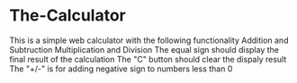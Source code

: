 # The-Calculator
This is a simple web calculator with the following functionality
Addition and Subtruction
Multiplication and Division
The equal sign should display the final result of the calculation
The "C" button should clear the dispaly result
The "+/-" is for adding negative sign to numbers less than 0

